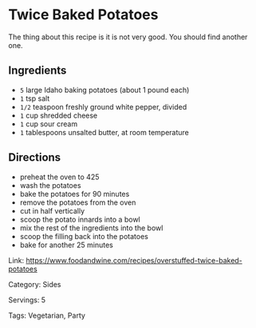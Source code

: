 # Twice Baked Potatoes

The thing about this recipe is it is not very good. You should find another one.

## Ingredients

- `5` large Idaho baking potatoes (about 1 pound each)
- `1` tsp salt
- `1/2` teaspoon freshly ground white pepper, divided
- `1` cup shredded cheese
- `1` cup sour cream
- `1` tablespoons unsalted butter, at room temperature

## Directions

- preheat the oven to 425
- wash the potatoes
- bake the potatoes for 90 minutes
- remove the potatoes from the oven
- cut in half vertically
- scoop the potato innards into a bowl
- mix the rest of the ingredients into the bowl
- scoop the filling back into the potatoes
- bake for another 25 minutes

Link: https://www.foodandwine.com/recipes/overstuffed-twice-baked-potatoes

Category: Sides

Servings: 5

Tags: Vegetarian, Party
